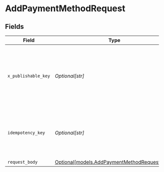 # AddPaymentMethodRequest


## Fields

| Field                                                                                                                                                                         | Type                                                                                                                                                                          | Required                                                                                                                                                                      | Description                                                                                                                                                                   |
| ----------------------------------------------------------------------------------------------------------------------------------------------------------------------------- | ----------------------------------------------------------------------------------------------------------------------------------------------------------------------------- | ----------------------------------------------------------------------------------------------------------------------------------------------------------------------------- | ----------------------------------------------------------------------------------------------------------------------------------------------------------------------------- |
| `x_publishable_key`                                                                                                                                                           | *Optional[str]*                                                                                                                                                               | :heavy_minus_sign:                                                                                                                                                            | The publicly viewable identifier used to identify a merchant division. This key is found in the Developer > API section of the Bolt Merchant Dashboard [RECOMMENDED].         |
| `idempotency_key`                                                                                                                                                             | *Optional[str]*                                                                                                                                                               | :heavy_minus_sign:                                                                                                                                                            | A key created by merchants that ensures `POST` and `PATCH` requests are only performed once. [Read more about Idempotent Requests here](/developers/references/idempotency/). |
| `request_body`                                                                                                                                                                | [Optional[models.AddPaymentMethodRequestBody]](../models/addpaymentmethodrequestbody.md)                                                                                      | :heavy_minus_sign:                                                                                                                                                            | N/A                                                                                                                                                                           |